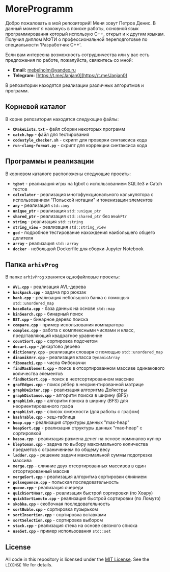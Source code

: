 # MoreProgramm

Добро пожаловать в мой репозиторий! Меня зовут Петров Денис. В данный момент я нахожусь в поиске работы, основной язык программирования который использую С++, открыт и к другим языкам. 
Получил диплом МФТИ о профессиональной переподготовке по специальности 'Разработчик C++'.

Если вам интересна возможность сотрудничества или у вас есть предложения по работе, пожалуйста, свяжитесь со мной:

- **Email:** [mebelholm@yandex.ru](mailto:mebelholm@yandex.ru)
- **Telegram:** [https://t.me/Janjan0](https://t.me/Janjan0)

В репозитории находятся реализации различных алгоритмов и программ.

## Корневой каталог

В корне репозитория находятся следующие файлы:

- **`CMakeLists.txt`** - файл сборки некоторых программ
- **`catch.hpp`** - файл для тестирования
- **`codestyle_checker.sh`** - скрипт для проверки синтаксиса кода
- **`run-clang-format.py`** - скрипт для коррекции синтаксиса кода

## Программы и реализации

В корневом каталоге расположены следующие проекты:

- **`tgbot`** - реализация игры на tgbot с использованием SQLite3 и Catch тестов
- **`calculator`** - реализация многофункционального калькулятора с использованием "Польской нотации" и токенизации элементов
- **`any`** - реализация `std::any`
- **`unique_ptr`** - реализация `std::unique_ptr`
- **`shared_ptr`** - реализация `std::shared_ptr` без `WeakPtr`
- **`string`** - реализация `std::string`
- **`string_view`** - реализация `std::string_view`
- **`gcd`** - подробное тестирование нахождения наибольшего общего делителя
- **`array`** - реализация `std::array`
- **`docker`** - небольшой Dockerfile для сборки Jupyter Notebook

## Папка `arhivProg`

В папке `arhivProg` хранятся однофайловые проекты:

- **`AVL.cpp`** - реализация AVL-дерева
- **`backpack.cpp`** - задача про рюкзак
- **`bank.cpp`** - реализация небольшого банка с помощью `std::unordered_map`
- **`baseData.cpp`** - база данных на основе `std::map`
- **`binSearch.cpp`** - бинарный поиск
- **`BST.cpp`** - бинарное дерево поиска
- **`compare.cpp`** - пример использования компаратора
- **`complex.cpp`** - работа с комплексными числами и класс, представляющий квадратное уравнение
- **`countSort.cpp`** - сортировка подсчетом
- **`decart.cpp`** - декартово дерево
- **`dictionary.cpp`** - реализация словаря с помощью `std::unordered_map`
- **`dinamikArr.cpp`** - реализация класса `DynamicArray`
- **`fibonachi.cpp`** - числа Фибоначчи
- **`findMasElement.cpp`** - поиск в отсортированном массиве одинакового количества элементов
- **`findNotSort.cpp`** - поиск в неотсортированном массиве
- **`grafEdges.cpp`** - поиск рёбер в неориентированной матрице
- **`graphDeixter.cpp`** - реализация алгоритма Дейкстры
- **`graphDistanse.cpp`** - алгоритм поиска в ширину (BFS)
- **`graphLink.cpp`** - алгоритм поиска в ширину (BFS) для неориентированного графа
- **`graphList.cpp`** - список смежности (для работы с графом)
- **`hashTable.cpp`** - хеш-таблица
- **`heap.cpp`** - реализация структуры данных "max-heap"
- **`heapSort.cpp`** - реализация структуры данных "max-heap" с сортировкой
- **`kassa.cpp`** - реализация размена денег на основе номиналов купюр
- **`kleptoman.cpp`** - задача по выбору максимального количества предметов с ограничением по общему весу
- **`ladder.cpp`** - решение задачи максимальной суммы подотрезка массива
- **`merge.cpp`** - слияние двух отсортированных массивов в один отсортированный массив
- **`mergeSort.cpp`** - реализация алгоритма сортировки слиянием
- **`polsequence.cpp`** - польская последовательность
- **`queue.cpp`** - реализация очереди
- **`quickSortHoar.cpp`** - реализация быстрой сортировки (по Хоару)
- **`quickSortLomuto.cpp`** - реализация быстрой сортировки (по Ломуто)
- **`skobka.cpp`** - скобочная последовательность
- **`sortBuble.cpp`** - сортировка пузырьком
- **`sortInsertion.cpp`** - сортировка вставками
- **`sortSelection.cpp`** - сортировка выбором
- **`stack.cpp`** - реализация стека на основе связного списка
- **`useSet.cpp`** - пример использования `std::set`

## License

All code in this repository is licensed under the [MIT License](LICENSE). See the `LICENSE` file for details.